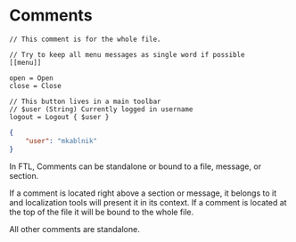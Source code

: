 # Comments

```
// This comment is for the whole file.

// Try to keep all menu messages as single word if possible
[[menu]]

open = Open
close = Close

// This button lives in a main toolbar
// $user (String) Currently logged in username
logout = Logout { $user }
```

```json
{
    "user": "mkablnik"
}
```

In FTL, Comments can be standalone or bound to a file, message, or section.

If a comment is located right above a section or message, it belongs to it and
localization tools will present it in its context.
If a comment is located at the top of the file it will be bound to the whole file.

All other comments are standalone.
